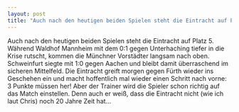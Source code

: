 ```yaml
---
layout: post
title: "Auch nach den heutigen beiden Spielen steht die Eintracht auf Platz 5."
---
```


Auch nach den heutigen beiden Spielen steht die Eintracht auf Platz 5. Während Waldhof Mannheim mit dem 0:1 gegen Unterhaching tiefer in die Krise rutscht, kommen die Münchner Vorstädter langsam nach oben. Schweinfurt siegte mit 1:0 gegen Aachen und bleibt damit überraschend im sicheren Mittelfeld. Die Eintracht greift morgen gegen Fürth wieder ins Geschehen ein und macht hoffentlich mal wieder einen Schritt nach vorne: 3 Punkte müssen her! Aber der Trainer wird die Spieler schon richtig auf das Match einstellen. Denn auch er weiß, dass die Eintracht nicht (wie ich laut Chris) noch 20 Jahre Zeit hat...

